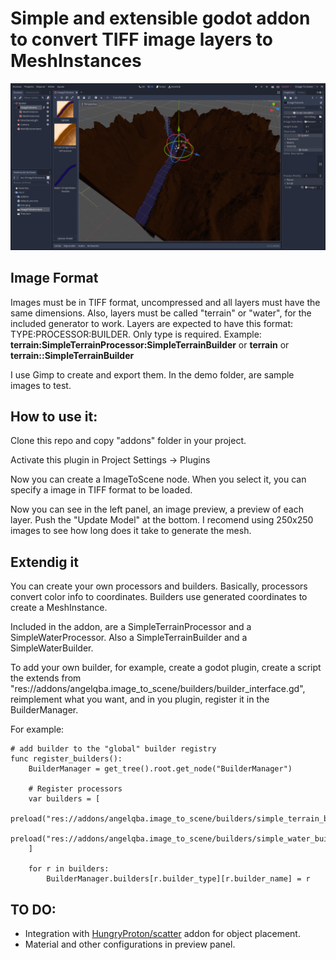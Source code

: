 # Simple and extensible godot addon to convert TIFF image layers to MeshInstances

![main image](images/image01.png)

## Image Format

Images must be in TIFF format, uncompressed and all layers must have the same dimensions.
Also, layers must be called "terrain" or "water", for the included generator to work. Layers are expected to have this format: TYPE:PROCESSOR:BUILDER. Only type is required. Example: **terrain:SimpleTerrainProcessor:SimpleTerrainBuilder** or **terrain** or **terrain::SimpleTerrainBuilder**

I use Gimp to create and export them.
In the demo folder, are sample images to test.

## How to use it:

Clone this repo and copy "addons" folder in your project.

Activate this plugin in Project Settings -> Plugins

Now you can create a ImageToScene node. When you select it, you can specify a image in TIFF format to be loaded.

Now you can see in the left panel, an image preview, a preview of each layer. Push the "Update Model" at the bottom. I recomend using 250x250 images to see how long does it take to generate the mesh.


## Extendig it

You can create your own processors and builders.
Basically, processors convert color info to coordinates. Builders use generated coordinates to create a MeshInstance.

Included in the addon, are a SimpleTerrainProcessor and a SimpleWaterProcessor. Also a SimpleTerrainBuilder and a SimpleWaterBuilder.

To add your own builder, for example, create a godot plugin, create a script the extends from "res://addons/angelqba.image_to_scene/builders/builder_interface.gd", reimplement what you want, and in you plugin, register it in the BuilderManager.

For example:
```
# add builder to the "global" builder registry	
func register_builders():
	BuilderManager = get_tree().root.get_node("BuilderManager")
	
	# Register processors
	var builders = [
		preload("res://addons/angelqba.image_to_scene/builders/simple_terrain_builder.gd").new(),
		preload("res://addons/angelqba.image_to_scene/builders/simple_water_builder.gd").new()
	]
	
	for r in builders:
		BuilderManager.builders[r.builder_type][r.builder_name] = r
```

## TO DO:

- Integration with [HungryProton/scatter](https://github.com/HungryProton/scatter) addon for object placement.
- Material and other configurations in preview panel.